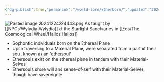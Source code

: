 ```yaml
---
{"dg-publish":true,"permalink":"/world-lore/etherborn/","updated":"2024-12-24T21:44:44.677-06:00"}
---
```


![Pasted image 20241224224443.png](/img/user/Images/Pasted%20image%2020241224224443.png)
As taught by [[NPCs/Wylydia\|Wylydia]] at the Starlight Sanctuaries in [[Eos/The Cosmological Wheel/Halios\|Halios]]

- Sophontic individuals born on the Ethereal Plane
- Upon traversing to a Material Plane, were separated from a part of their soul, known as an 'ethersoul'
- Ethersouls exist on the ethereal plane in tandem with their Material-Selves
- Ethersouls share will and sense-of-self with their Material-Selves, though have sovereignty 